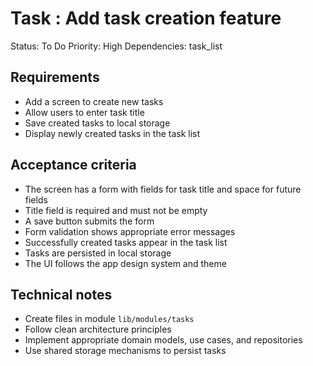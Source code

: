 # Task : Add task creation feature

Status: To Do
Priority: High
Dependencies: task_list

## Requirements
- Add a screen to create new tasks
- Allow users to enter task title
- Save created tasks to local storage
- Display newly created tasks in the task list

## Acceptance criteria
- The screen has a form with fields for task title and space for future fields
- Title field is required and must not be empty
- A save button submits the form
- Form validation shows appropriate error messages
- Successfully created tasks appear in the task list
- Tasks are persisted in local storage
- The UI follows the app design system and theme

## Technical notes
- Create files in module `lib/modules/tasks`
- Follow clean architecture principles
- Implement appropriate domain models, use cases, and repositories
- Use shared storage mechanisms to persist tasks
